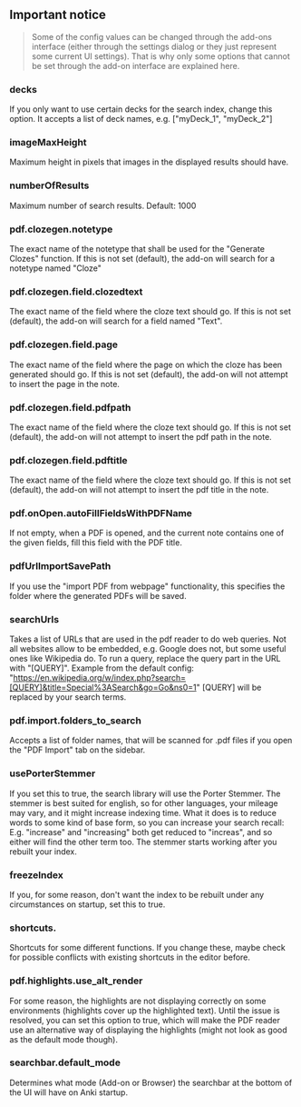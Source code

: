 ## Important notice
> Some of the config values can be changed through the add-ons interface (either through the settings dialog or they just represent some current UI settings).
> That is why only some options that cannot be set through the add-on interface are explained here.

### decks
If you only want to use certain decks for the search index, change this option. It accepts a list of deck names, 
e.g. ["myDeck_1", "myDeck_2"]

### imageMaxHeight 
Maximum height in pixels that images in the displayed results should have.

### numberOfResults
Maximum number of search results. Default: 1000

### pdf.clozegen.notetype
The exact name of the notetype that shall be used for the "Generate Clozes" function.
If this is not set (default), the add-on will search for a notetype named "Cloze"

### pdf.clozegen.field.clozedtext
The exact name of the field where the cloze text should go.
If this is not set (default), the add-on will search for a field named "Text".

### pdf.clozegen.field.page
The exact name of the field where the page on which the cloze has been generated should go.
If this is not set (default), the add-on will not attempt to insert the page in the note.

### pdf.clozegen.field.pdfpath
The exact name of the field where the cloze text should go.
If this is not set (default), the add-on will not attempt to insert the pdf path in the note.

### pdf.clozegen.field.pdftitle
The exact name of the field where the cloze text should go.
If this is not set (default), the add-on will not attempt to insert the pdf title in the note.

### pdf.onOpen.autoFillFieldsWithPDFName
If not empty, when a PDF is opened, and the current note contains one of the given fields, fill this field with the PDF title.

### pdfUrlImportSavePath
If you use the "import PDF from webpage" functionality, this specifies the folder where the generated PDFs will be saved.

### searchUrls
Takes a list of URLs that are used in the pdf reader to do web queries. Not all websites allow to be embedded, e.g. Google does not, but some useful ones like Wikipedia do. To run a query, replace the query part in the URL with "[QUERY]".
Example from the default config:
"https://en.wikipedia.org/w/index.php?search=[QUERY]&title=Special%3ASearch&go=Go&ns0=1"
[QUERY] will be replaced by your search terms.

### pdf.import.folders_to_search
Accepts a list of folder names, that will be scanned for .pdf files if you open the "PDF Import" tab on the sidebar.

### usePorterStemmer
If you set this to true, the search library will use the Porter Stemmer. The stemmer is best suited for english, so for other languages, your mileage may vary, and it might increase indexing time. What it does is to reduce words to some kind of base form, so you can increase your search recall: E.g. "increase" and "increasing" both get reduced to "increas", and so either will find the other term too. The stemmer starts working after you rebuilt your index.

### freezeIndex
If you, for some reason, don't want the index to be rebuilt under any circumstances on startup, set this to true.

### shortcuts.<xyz>
Shortcuts for some different functions. If you change these, maybe check for possible conflicts with existing shortcuts in the editor before.

### pdf.highlights.use_alt_render
For some reason, the highlights are not displaying correctly on some environments (highlights cover up the highlighted text). Until the issue is resolved, you can set this option to true, which will make the PDF reader use an alternative way of displaying the highlights (might not look as good as the default mode though).

### searchbar.default_mode 
Determines what mode (Add-on or Browser) the searchbar at the bottom of the UI will have on Anki startup.